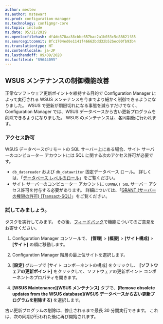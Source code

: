 ```yaml
---
author: mestew
ms.author: mstewart
ms.prod: configuration-manager
ms.technology: configmgr-core
ms.topic: include
ms.date: 05/21/2019
ms.openlocfilehash: df4de878aa38cbbc657bac2a1b033c5c88621f85
ms.sourcegitcommit: 8fc1704ed0e1141f46662bdd32b52bec00fb93b4
ms.translationtype: HT
ms.contentlocale: ja-JP
ms.lasthandoff: 09/09/2020
ms.locfileid: "89644095"
---
```

## <a name="improved-control-over-wsus-maintenance"></a>WSUS メンテナンスの制御機能改善
<!--41101009-->

正常なソフトウェア更新ポイントを維持する目的で Configuration Manager によって実行される WSUS メンテナンスを今までより細かく制御できるようになりました。 WSUS で更新が期限切れになる事態を減らすだけでなく、Configuration Manager では、WSUS データベースから古い更新プログラムを削除できるようになりました。 WSUS のメンテナンスは、各同期後に行われます。

### <a name="permissions"></a>アクセス許可

WSUS データベースがリモートの SQL サーバー上にある場合、サイト サーバーのコンピューター アカウントには SQL に関する次のアクセス許可が必要です。

- `db_datareader` および `db_datawriter` 固定データベース ロール。 詳しくは、「[データベース レベルのロール](/sql/relational-databases/security/authentication-access/database-level-roles#fixed-database-roles)」をご覧ください。
- サイト サーバーのコンピューター アカウントに `CONNECT SQL` サーバー アクセス許可を付与する必要があります。 詳細については、「[GRANT (サーバーの権限の許可) (Transact-SQL)](/sql/t-sql/statements/grant-server-permissions-transact-sql)」をご覧ください。


### <a name="try-it-out"></a>試してみましょう。

タスクを実行してみます。 その後、[フィードバック](../../../../understand/find-help.md#product-feedback)で機能についてのご意見をお寄せください。

1. Configuration Manager コンソールで、 **[管理]**  >  **[概要]**  >  **[サイト構成]**  >  **[サイト]** の順に移動します。

2. Configuration Manager 階層の最上位サイトを選択します。

3. **[設定]** グループで [サイト コンポーネントの構成] をクリックし、 **[ソフトウェアの更新ポイント]** をクリックして、ソフトウェアの更新ポイント コンポーネントのプロパティを開きます。

4. **[WSUS Maintenance]\(WSUS メンテナンス\)** タブで、**[Remove obsolete updates from the WSUS database]\(WSUS データベースから古い更新プログラムを削除する\)** を選択します。

古い更新プログラムの削除は、停止されるまで最長 30 分間実行できます。 これは、次の同期が行われた後に再び開始されます。